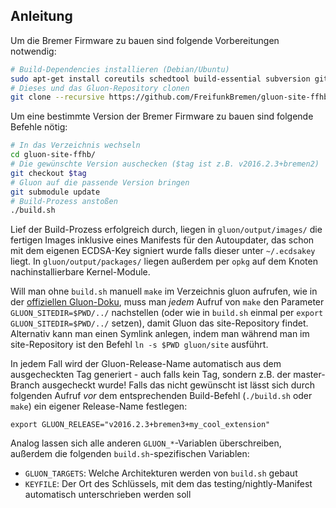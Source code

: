 ## Anleitung

Um die Bremer Firmware zu bauen sind folgende Vorbereitungen notwendig:
```sh
# Build-Dependencies installieren (Debian/Ubuntu)
sudo apt-get install coreutils schedtool build-essential subversion git libncurses5-dev zlib1g-dev unzip gawk libssl-dev
# Dieses und das Gluon-Repository clonen
git clone --recursive https://github.com/FreifunkBremen/gluon-site-ffhb.git
```

Um eine bestimmte Version der Bremer Firmware zu bauen sind folgende Befehle nötig:
```sh
# In das Verzeichnis wechseln
cd gluon-site-ffhb/
# Die gewünschte Version auschecken ($tag ist z.B. v2016.2.3+bremen2)
git checkout $tag
# Gluon auf die passende Version bringen
git submodule update
# Build-Prozess anstoßen
./build.sh
```
Lief der Build-Prozess erfolgreich durch, liegen in `gluon/output/images/` die fertigen Images inklusive eines Manifests für den Autoupdater, das schon mit dem eigenen ECDSA-Key signiert wurde falls dieser unter `~/.ecdsakey` liegt. In `gluon/output/packages/` liegen außerdem per `opkg` auf dem Knoten nachinstallierbare Kernel-Module.

Will man ohne `build.sh` manuell `make` im Verzeichnis gluon aufrufen, wie in der [offiziellen Gluon-Doku](https://gluon.readthedocs.org/en/stable/user/getting_started.html#building-the-images), muss man *jedem* Aufruf von `make` den Parameter `GLUON_SITEDIR=$PWD/../` nachstellen (oder wie in `build.sh` einmal per `export GLUON_SITEDIR=$PWD/../` setzen), damit Gluon das site-Repository findet. Alternativ kann man einen Symlink anlegen, indem man während man im site-Repository ist den Befehl `ln -s $PWD gluon/site` ausführt.

In jedem Fall wird der Gluon-Release-Name automatisch aus dem ausgecheckten Tag generiert - auch falls kein Tag, sondern z.B. der master-Branch ausgecheckt wurde! Falls das nicht gewünscht ist lässt sich durch folgenden Aufruf *vor* dem entsprechenden Build-Befehl (`./build.sh` oder `make`) ein eigener Release-Name festlegen:
```
export GLUON_RELEASE="v2016.2.3+bremen3+my_cool_extension"
```
Analog lassen sich alle anderen `GLUON_*`-Variablen überschreiben, außerdem die folgenden `build.sh`-spezifischen Variablen:

* `GLUON_TARGETS`: Welche Architekturen werden von `build.sh` gebaut
* `KEYFILE`: Der Ort des Schlüssels, mit dem das testing/nightly-Manifest automatisch unterschrieben werden soll
